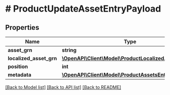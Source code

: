 # # ProductUpdateAssetEntryPayload


## Properties 


Name | Type | Description | Notes
------------ | ------------- | ------------- | -------------
**asset_grn**| **string** |   | [optional]
**localized_asset_grn**| [**\OpenAPI\Client\Model\ProductLocalizedAsset**](ProductLocalizedAsset.md) |   | [optional]
**position**| **int** |   | [optional]
**metadata**| [**\OpenAPI\Client\Model\ProductAssetsEntryMetadata[]**](ProductAssetsEntryMetadata.md) |   | [optional]


[[Back to Model list]](../../README.md#models) [[Back to API list]](../../README.md#endpoints) [[Back to README]](../../README.md)

